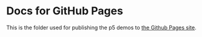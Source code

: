 # Docs for GitHub Pages

This is the folder used for publishing the p5 demos to <a href="https://kentquirk.github.io/genuary24/">the Github Pages site</a>.